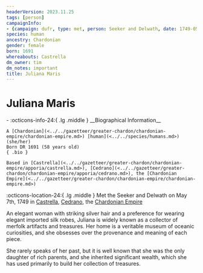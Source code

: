 ```yaml
---
headerVersion: 2023.11.25
tags: [person]
campaignInfo:
- {campaign: dufr, type: met, person: Seeker and Delwath, date: 1749-05-07}
species: human
ancestry: Chardonian
gender: female
born: 1691
whereabouts: Castrella
dm_owner: tim
dm_notes: important
title: Juliana Maris
---
```

# Juliana Maris
<div class="grid cards ext-narrow-margin ext-one-column" markdown>
- :octicons-info-24:{ .lg .middle } __Biographical Information__

    A [Chardonian](<../../gazetteer/greater-chardon/chardonian-empire/chardonian-empire.md>) [human](<../../species/humans.md>) (she/her)  
    Born DR 1691 (58 years old)  
    { .bio }

    Based in [Castrella](<../../gazetteer/greater-chardon/chardonian-empire/apporia/castrella.md>), [Cedrano](<../../gazetteer/greater-chardon/chardonian-empire/apporia/cedrano.md>), the [Chardonian Empire](<../../gazetteer/greater-chardon/chardonian-empire/chardonian-empire.md>)
</div>



:octicons-location-24:{ .lg .middle } Met the Seeker and Delwath on May 7th, 1749 in [Castrella](<../../gazetteer/greater-chardon/chardonian-empire/apporia/castrella.md>), [Cedrano](<../../gazetteer/greater-chardon/chardonian-empire/apporia/cedrano.md>), the [Chardonian Empire](<../../gazetteer/greater-chardon/chardonian-empire/chardonian-empire.md>)  


An elegant woman with striking silver hair and a preference for wearing elegant imported silk robes, Juliana is widely known as a collector of merfolk artifacts and treasures. Her home is a veritable museum of oceanic curiosities, and she obsesses over the provenance and meaning of each piece. 

She rarely speaks of her past, but it is well known that she was the only daughter of rich parents, and she inherited significant wealth, which she has used primarily to build her collection of treasures. 


